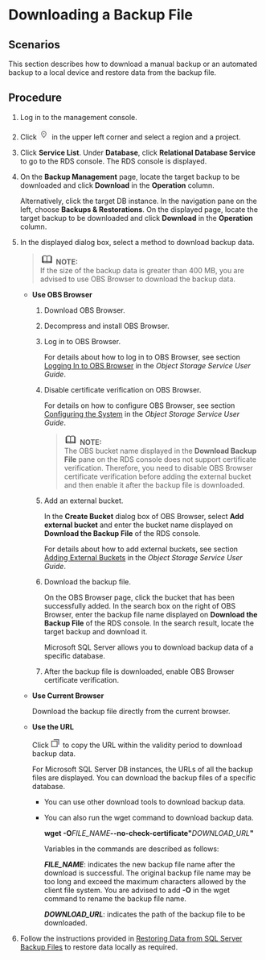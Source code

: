 # Downloading a Backup File<a name="en-us_topic_sqlserver_0044703401"></a>

## Scenarios<a name="section448701420243"></a>

This section describes how to download a manual backup or an  automated backup  to a local device and restore data from the backup file.

## Procedure<a name="section6242194961911"></a>

1.  Log in to the management console.
2.  Click  ![](figures/region.png)  in the upper left corner and select a region and a project.
3.  Click  **Service List**. Under  **Database**, click  **Relational Database Service**  to go to the RDS console. The RDS console is displayed.
4.  On the  **Backup Management**  page, locate the target backup to be downloaded and click  **Download**  in the  **Operation**  column.

    Alternatively, click the target DB instance. In the navigation pane on the left, choose  **Backups & Restorations**. On the displayed page, locate the target backup to be downloaded and click  **Download**  in the  **Operation**  column.

5.  In the displayed dialog box, select a method to download backup data.

    >![](public_sys-resources/icon-note.gif) **NOTE:**   
    >If the size of the backup data is greater than 400 MB, you are advised to use OBS Browser to download the backup data.  

    -   **Use OBS Browser**
        1.  Download OBS Browser.
        2.  Decompress and install OBS Browser.
        3.  Log in to OBS Browser.

            For details about how to log in to OBS Browser, see section  [Logging In to OBS Browser](https://docs.otc.t-systems.com/en-us/usermanual/obs/en-us_topic_0045853477.html)  in the  _Object Storage Service User Guide_.

        4.  Disable certificate verification on OBS Browser.

            For details on how to configure OBS Browser, see section  [Configuring the System](https://docs.otc.t-systems.com/en-us/usermanual/obs/en-us_topic_0045853630.html)  in the  _Object Storage Service User Guide_.

            >![](public_sys-resources/icon-note.gif) **NOTE:**   
            >The OBS bucket name displayed in the  **Download Backup File**  pane on the RDS console does not support certificate verification. Therefore, you need to disable OBS Browser certificate verification before adding the external bucket and then enable it after the backup file is downloaded.  

        5.  Add an external bucket.

            In the  **Create Bucket**  dialog box of OBS Browser, select  **Add external bucket**  and enter the bucket name displayed on  **Download the Backup File**  of the RDS console.

            For details about how to add external buckets, see section  [Adding External Buckets](https://docs.otc.t-systems.com/en-us/usermanual/obs/en-us_topic_0045853737.html)  in the  _Object Storage Service User Guide_.

        6.  Download the backup file.

            On the OBS Browser page, click the bucket that has been successfully added. In the search box on the right of OBS Browser, enter the backup file name displayed on  **Download the Backup File**  of the RDS console. In the search result, locate the target backup and download it.

            Microsoft SQL Server allows you to download backup data of a specific database.

        7.  After the backup file is downloaded, enable OBS Browser certificate verification.

    -   **Use Current Browser**

        Download the backup file directly from the current browser.

    -   **Use the URL**

        Click  ![](figures/copy_btn-41.png)  to copy the URL within the validity period to download backup data.

        For Microsoft SQL Server DB instances, the URLs of all the backup files are displayed. You can download the backup files of a specific database.

        -   You can use other download tools to download backup data.
        -   You can also run the wget command to download backup data.

            **wget -O**_FILE\_NAME_**--no-check-certificate"**_DOWNLOAD\_URL_**"**

            Variables in the commands are described as follows:

            **_FILE\_NAME_**: indicates the new backup file name after the download is successful. The original backup file name may be too long and exceed the maximum characters allowed by the client file system. You are advised to add  **-O**  in the wget command to rename the backup file name.

            **_DOWNLOAD\_URL_**: indicates the path of the backup file to be downloaded.


6.  Follow the instructions provided in  [Restoring Data from SQL Server Backup Files](restoring-data-from-sql-server-backup-files.md)  to restore data locally as required.

